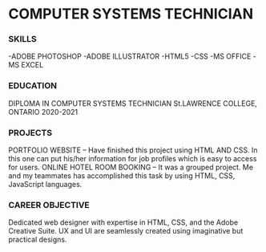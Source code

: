 # COMPUTER SYSTEMS TECHNICIAN

### SKILLS
-ADOBE PHOTOSHOP
-ADOBE ILLUSTRATOR
-HTML5
-CSS
-MS OFFICE
-MS EXCEL

### EDUCATION
DIPLOMA IN COMPUTER SYSTEMS TECHNICIAN
St.LAWRENCE COLLEGE, ONTARIO
2020-2021

### PROJECTS
PORTFOLIO WEBSITE – Have finished this project using HTML AND CSS. In this one can put his/her information for job profiles which is easy to access for users.
ONLINE HOTEL ROOM BOOKING – It was a grouped project. Me and my teammates has accomplished this task by using HTML, CSS, JavaScript languages. 

### CAREER OBJECTIVE
Dedicated web designer with expertise in HTML, CSS, and the Adobe Creative Suite. UX and UI are seamlessly created using imaginative but practical designs.

